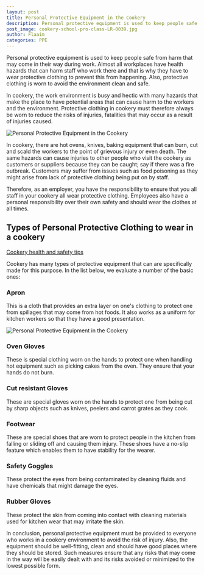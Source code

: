 ```yaml
---
layout: post
title: Personal Protective Equipment in the Cookery
description: Personal protective equipment is used to keep people safe from harm that may come in their way during work. 
post_image: cookery-school-pro-class-LR-0039.jpg
author: Flaaim
categories: PPE
--- 
```


Personal protective equipment is used to keep people safe from harm that may come in their way during work. Almost all workplaces have health hazards that can harm staff who work there and that is why they have to wear protective clothing to prevent this from happening. Also, protective clothing is worn to avoid the environment clean and safe.

In cookery, the work environment is busy and hectic with many hazards that make the place to have potential areas that can cause harm to the workers and the environment. Protective clothing in cookery must therefore always be worn to reduce the risks of injuries, fatalities that may occur as a result of injuries caused. 

![Personal Protective Equipment in the Cookery](https://safetyworkblog.com/assets/cookery-school-pro-class-LR-0039.jpg)

In cookery, there are hot ovens, knives, baking equipment that can burn, cut and scald the workers to the point of grievous injury or even death. The same hazards can cause injuries to other people who visit the cookery as customers or suppliers because they can be caught; say if there was a fire outbreak. Customers may suffer from issues such as food poisoning as they might arise from lack of protective clothing being put on by staff.

Therefore, as an employer, you have the responsibility to ensure that you all staff in your cookery all wear protective clothing. Employees also have a personal responsibility over their own safety and should wear the clothes at all times. 


## Types of Personal Protective Clothing to wear in a cookery

[Cookery health and safety tips](https://safetyworkblog.com/blog/safety%20tips/2021/06/24/cookery-health-and-safety-tips)

Cookery has many types of protective equipment that can are specifically made for this purpose. In the list below, we evaluate a number of the basic ones:


### Apron
This is a cloth that provides an extra layer on one's clothing to protect one from spillages that may come from hot foods. It also works as a uniform for kitchen workers so that they have a good presentation.

![Personal Protective Equipment in the Cookery](https://safetyworkblog.com/assets/fba060b3f032df0d68b47c03a011a623.jpg)
###  Oven Gloves 
These is special clothing worn on the hands to protect one when handling hot equipment such as picking cakes from the oven. They ensure that your hands do not burn.


### Cut resistant Gloves
These are special gloves worn on the hands to protect one from being cut by sharp objects such as knives, peelers and carrot grates as they cook.


### Footwear
These are special shoes that are worn to protect people in the kitchen from falling or sliding off and causing them injury. These shoes have a no-slip feature which enables them to have stability for the wearer.


### Safety Goggles
These protect the eyes from being contaminated by cleaning fluids and have chemicals that might damage the eyes.


### Rubber Gloves
These protect the skin from coming into contact with cleaning materials used for kitchen wear that may irritate the skin.


In conclusion, personal protective equipment must be provided to everyone who works in a cookery environment to avoid the risk of injury. Also, the equipment should be well-fitting, clean and should have good places where they should be stored. Such measures ensure that any risks that may come in the way will be easily dealt with and its risks avoided or minimized to the lowest possible form.
